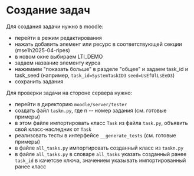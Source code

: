 # Создание задач
Для создания задачи нужно в moodle:
- перейти в режим редактирования
- нажать добавить элемент или ресурс в соответствующей секции (mse1h2025-04-ripes)
- в новом окне выбираем LTI_DEMO
- задаем название элементу курса
- нажимаем "показать больше" в разделе "общее" и задаем task_id и task_seed (например, `task_id=SystemTaskID3`
`seed=UsEfUlLsEeD3`)
- сохранить задания

Для проверки задачи на стороне сервера нужно:
- перейти в директорию `moodle/server/tester`
- создать файл `taskn.py`, где n -- номер задания (см. готовые примеры)
- в этом файле импортировать класс `Task` из файла `task.py`, объявить свой класс-наследник от `Task`
- реализовать тесты в интерфейсе `__generate_tests` (см. готовые примеры)
- в файле `all_tasks.py` импортировать созданный класс из `taskn.py` 
- в файле `all_tasks.py` в словаре `all_tasks` указать созданный ранее `task_id` в качетсве ключа, значением указывать импортированный ранее класс